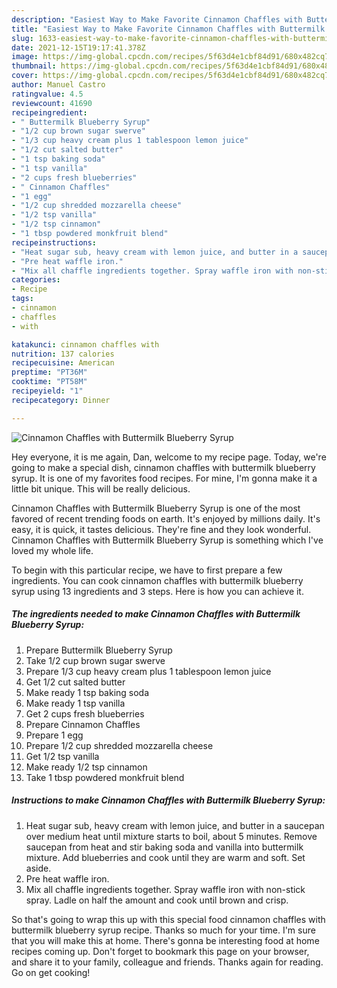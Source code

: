 ```yaml
---
description: "Easiest Way to Make Favorite Cinnamon Chaffles with Buttermilk Blueberry Syrup"
title: "Easiest Way to Make Favorite Cinnamon Chaffles with Buttermilk Blueberry Syrup"
slug: 1633-easiest-way-to-make-favorite-cinnamon-chaffles-with-buttermilk-blueberry-syrup
date: 2021-12-15T19:17:41.378Z
image: https://img-global.cpcdn.com/recipes/5f63d4e1cbf84d91/680x482cq70/cinnamon-chaffles-with-buttermilk-blueberry-syrup-recipe-main-photo.jpg
thumbnail: https://img-global.cpcdn.com/recipes/5f63d4e1cbf84d91/680x482cq70/cinnamon-chaffles-with-buttermilk-blueberry-syrup-recipe-main-photo.jpg
cover: https://img-global.cpcdn.com/recipes/5f63d4e1cbf84d91/680x482cq70/cinnamon-chaffles-with-buttermilk-blueberry-syrup-recipe-main-photo.jpg
author: Manuel Castro
ratingvalue: 4.5
reviewcount: 41690
recipeingredient:
- " Buttermilk Blueberry Syrup"
- "1/2 cup brown sugar swerve"
- "1/3 cup heavy cream plus 1 tablespoon lemon juice"
- "1/2 cut salted butter"
- "1 tsp baking soda"
- "1 tsp vanilla"
- "2 cups fresh blueberries"
- " Cinnamon Chaffles"
- "1 egg"
- "1/2 cup shredded mozzarella cheese"
- "1/2 tsp vanilla"
- "1/2 tsp cinnamon"
- "1 tbsp powdered monkfruit blend"
recipeinstructions:
- "Heat sugar sub, heavy cream with lemon juice, and butter in a saucepan over medium heat until mixture starts to boil, about 5 minutes. Remove saucepan from heat and stir baking soda and vanilla into buttermilk mixture. Add blueberries and cook until they are warm and soft. Set aside."
- "Pre heat waffle iron."
- "Mix all chaffle ingredients together. Spray waffle iron with non-stick spray. Ladle on half the amount and cook until brown and crisp."
categories:
- Recipe
tags:
- cinnamon
- chaffles
- with

katakunci: cinnamon chaffles with 
nutrition: 137 calories
recipecuisine: American
preptime: "PT36M"
cooktime: "PT58M"
recipeyield: "1"
recipecategory: Dinner

---
```



![Cinnamon Chaffles with Buttermilk Blueberry Syrup](https://img-global.cpcdn.com/recipes/5f63d4e1cbf84d91/680x482cq70/cinnamon-chaffles-with-buttermilk-blueberry-syrup-recipe-main-photo.jpg)

Hey everyone, it is me again, Dan, welcome to my recipe page. Today, we're going to make a special dish, cinnamon chaffles with buttermilk blueberry syrup. It is one of my favorites food recipes. For mine, I'm gonna make it a little bit unique. This will be really delicious.

Cinnamon Chaffles with Buttermilk Blueberry Syrup is one of the most favored of recent trending foods on earth. It's enjoyed by millions daily. It's easy, it is quick, it tastes delicious. They're fine and they look wonderful. Cinnamon Chaffles with Buttermilk Blueberry Syrup is something which I've loved my whole life.




To begin with this particular recipe, we have to first prepare a few ingredients. You can cook cinnamon chaffles with buttermilk blueberry syrup using 13 ingredients and 3 steps. Here is how you can achieve it.

<!--inarticleads1-->

##### The ingredients needed to make Cinnamon Chaffles with Buttermilk Blueberry Syrup:

1. Prepare  Buttermilk Blueberry Syrup
1. Take 1/2 cup brown sugar swerve
1. Prepare 1/3 cup heavy cream plus 1 tablespoon lemon juice
1. Get 1/2 cut salted butter
1. Make ready 1 tsp baking soda
1. Make ready 1 tsp vanilla
1. Get 2 cups fresh blueberries
1. Prepare  Cinnamon Chaffles
1. Prepare 1 egg
1. Prepare 1/2 cup shredded mozzarella cheese
1. Get 1/2 tsp vanilla
1. Make ready 1/2 tsp cinnamon
1. Take 1 tbsp powdered monkfruit blend




<!--inarticleads2-->

##### Instructions to make Cinnamon Chaffles with Buttermilk Blueberry Syrup:

1. Heat sugar sub, heavy cream with lemon juice, and butter in a saucepan over medium heat until mixture starts to boil, about 5 minutes. Remove saucepan from heat and stir baking soda and vanilla into buttermilk mixture. Add blueberries and cook until they are warm and soft. Set aside.
1. Pre heat waffle iron.
1. Mix all chaffle ingredients together. Spray waffle iron with non-stick spray. Ladle on half the amount and cook until brown and crisp.




So that's going to wrap this up with this special food cinnamon chaffles with buttermilk blueberry syrup recipe. Thanks so much for your time. I'm sure that you will make this at home. There's gonna be interesting food at home recipes coming up. Don't forget to bookmark this page on your browser, and share it to your family, colleague and friends. Thanks again for reading. Go on get cooking!
